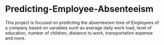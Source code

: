 # Predicting-Employee-Absenteeism
This project is focused on predicting the absenteeism time of Employees of a company based on variables such as average daily work load, level of education, number of children, distance to work, transportation expense and more. 
